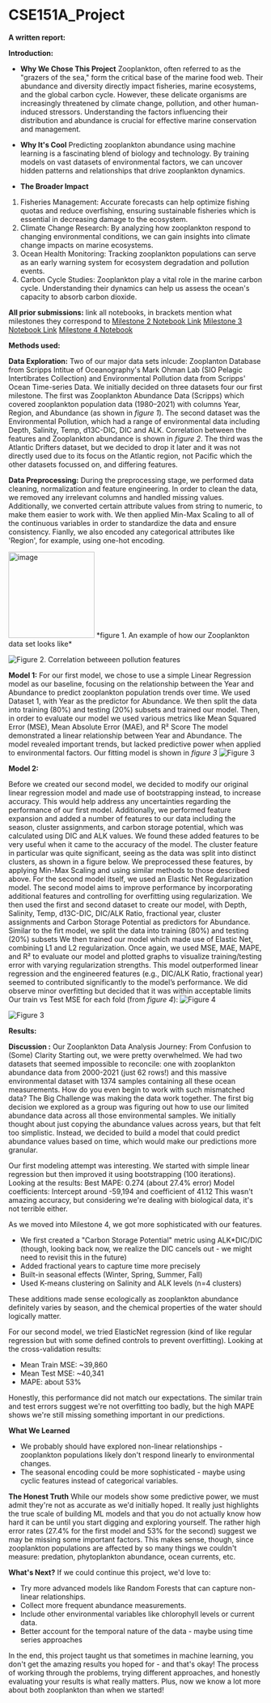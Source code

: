 # CSE151A_Project

**A written report:**

**Introduction:**
 - **Why We Chose This Project**
Zooplankton, often referred to as the "grazers of the sea," form the critical base of the marine food web. Their abundance and diversity directly impact fisheries, marine ecosystems, and the global carbon cycle. However, these delicate organisms are increasingly threatened by climate change, pollution, and other human-induced stressors. Understanding the factors influencing their distribution and abundance is crucial for effective marine conservation and management.

 - **Why It's Cool**
Predicting zooplankton abundance using machine learning is a fascinating blend of biology and technology. By training models on vast datasets of environmental factors, we can uncover hidden patterns and relationships that drive zooplankton dynamics.

- **The Broader Impact**
1. Fisheries Management: Accurate forecasts can help optimize fishing quotas and reduce overfishing, ensuring sustainable fisheries which is essential in decreasing damage to the ecosystem.
2. Climate Change Research: By analyzing how zooplankton respond to changing environmental conditions, we can gain insights into climate change impacts on marine ecosystems.
3. Ocean Health Monitoring: Tracking zooplankton populations can serve as an early warning system for ecosystem degradation and pollution events.
4. Carbon Cycle Studies: Zooplankton play a vital role in the marine carbon cycle. Understanding their dynamics can help us assess the ocean's capacity to absorb carbon dioxide.

**All prior submissions:** link all notebooks, in brackets mention what milestones they correspond to
[Milestone 2 Notebook Link](https://colab.research.google.com/drive/1YpusAxOyCNkgLbNwInFFsIg0mX5Y-iJQ?usp=sharing) 
[Milestone 3 Notebook Link](https://colab.research.google.com/drive/1YpusAxOyCNkgLbNwInFFsIg0mX5Y-iJQ?usp=sharing)
[Milestone 4 Notebook](https://colab.research.google.com/drive/1EQEcjeUrm6Erm4sgytVkt5_YzZd7FKiq#scrollTo=r6h1-li8Kapq)


**Methods used:**
  
**Data Exploration:**
Two of our major data sets inlcude: Zooplanton Database from Scripps Intitue of Oceanography's Mark Ohman Lab (SIO Pelagic Intertibrates Collection) and Environmental Pollution data from Scripps' Ocean Time-series Data. We initially decided on three datasets four our first milestone. The first was Zooplankton Abundance Data (Scripps) which covered zooplankton population data (1980–2021) with columns Year, Region, and Abundance (as shown in _figure 1_). The second dataset was the Environmental Pollution, which had a range of environmental data including Depth, Salinity, Temp, d13C-DIC, DIC and ALK. Correlation between the features and Zooplankton abundance is shown in *figure 2*. The third was the Atlantic Drifters dataset, but we decided to drop it later and it was not directly used due to its focus on the Atlantic region, not Pacific which the other datasets focussed on, and differing features.

**Data Preprocessing:**
During the preprocessing stage, we performed data cleaning, normalization and feature engineering. In order to clean the data, we  removed any irrelevant columns and handled missing values. Additionally, we converted certain attribute values from string to numeric, to make them easier to work with. We then applied Min-Max Scaling to all of the continuous variables in order to standardize the data and ensure consistency. Fianlly, we also encoded any categorical attributes like 'Region', for example, using one-hot encoding.

<img width="170" alt="image" src="https://github.com/user-attachments/assets/a8585274-2d93-4b3b-9518-35ca5549de38" />
*figure 1. An example of how our Zooplankton data set looks like*

![Figure 2. Correlation betweeen pollution features](https://github.com/user-attachments/assets/a0da7cba-1fe0-4c15-a25a-8a7f3db3e7a9)


**Model 1:**
For our first model, we chose to use a simple Linear Regression model as our baseline, focusing on the relationship between the Year and Abundance to predict zooplankton population trends over time. We used Dataset 1, with Year as the predictor for Abundance. We then split the data into training (80%) and testing (20%) subsets and trained our model. Then, in order to evaluate our model we used various metrics like Mean Squared Error (MSE), Mean Absolute Error (MAE), and R² Score The model demonstrated a linear relationship between Year and Abundance. The model revealed important trends, but lacked predictive power when applied to environmental factors. Our fitting model is shown in *figure 3*
![Figure 3](https://github.com/user-attachments/assets/90c50bca-84c0-4b31-a3a1-52c19c66f677)


**Model 2:**


Before we created our second model, we decided to modify our original linear regression model and made use of bootstrapping instead, to increase accuracy. This would help address any uncertainties regarding the performance of our first model. Additionally, we performed feature expansion and added a number of features to our data including the season, cluster assignments, and carbon storage potential, which was calculated using DIC and ALK values. We found these added features to be very useful when it came to the accuracy of the model. The cluster feature in particular was quite significant, seeing as the data was split into distinct clusters, as shown in a figure below. We preprocessed these features, by applying Min-Max Scaling and using similar methods to those described above. For the second model itself, we used an Elastic Net Regularization model. The second model aims to improve performance by incorporating additional features and controlling for overfitting using regularization. We then used the first and second dataset to create our model, with Depth, Salinity, Temp, d13C-DIC, DIC/ALK Ratio, fractional year, cluster assignments and Carbon Storage Potential as predictors for Abundance. Similar to the firt model, we split the data into training (80%) and testing (20%) subsets 
We then trained our model which made use of Elastic Net, combining L1 and L2 regularization. Once again, we used MSE, MAE, MAPE, and R² to evaluate our model and plotted graphs to visualize training/testing error with varying regularization strengths.
This model outperformed linear regression and the engineered features (e.g., DIC/ALK Ratio, fractional year) seemed to contributed significantly to the model’s performance. We did observe minor overfitting but decided that it was within acceptable limits
Our train vs Test MSE for each fold (from *figure 4*):
![Figure 4](https://github.com/user-attachments/assets/ec0e6ca2-a377-414f-8292-37a2dc321baa)

![Figure 3](https://github.com/user-attachments/assets/666874d1-f8b1-4300-b66e-cc565aca4ceb)

**Results:**

**Discussion :**
Our Zooplankton Data Analysis Journey: From Confusion to (Some) Clarity
Starting out, we were pretty overwhelmed. We had two datasets that seemed impossible to reconcile: one with zooplankton abundance data from 2000-2021 (just 62 rows!) and this massive environmental dataset with 1374 samples containing all these ocean measurements. How do you even begin to work with such mismatched data?
The Big Challenge was making the data work together. The first big decision we explored as a group was figuring out how to use our limited abundance data across all those environmental samples. We initially thought about just copying the abundance values across years, but that felt too simplistic. Instead, we decided to build a model that could predict abundance values based on time, which would make our predictions more granular.

Our first modeling attempt was interesting. We started with simple linear regression but then improved it using bootstrapping (100 iterations). Looking at the results:
Best MAPE: 0.274 (about 27.4% error)
Model coefficients: Intercept around -59,194 and coefficient of 41.12
This wasn't amazing accuracy, but considering we're dealing with biological data, it's not terrible either.

As we moved into Milestone 4, we got more sophisticated with our features. 
- We first created a "Carbon Storage Potential" metric using ALK*DIC/DIC (though, looking back now, we realize the DIC cancels out - we might need to revisit this in the future)
- Added fractional years to capture time more precisely
- Built-in seasonal effects (Winter, Spring, Summer, Fall)
- Used K-means clustering on Salinity and ALK levels (n=4 clusters)

These additions made sense ecologically as zooplankton abundance definitely varies by season, and the chemical properties of the water should logically matter.

For our second model, we tried ElasticNet regression (kind of like regular regression but with some defined controls to prevent overfitting). Looking at the cross-validation results:
- Mean Train MSE: ~39,860
- Mean Test MSE: ~40,341
- MAPE: about 53%

Honestly, this performance did not match our expectations. The similar train and test errors suggest we're not overfitting too badly, but the high MAPE shows we're still missing something important in our predictions.

**What We Learned**
- We probably should have explored non-linear relationships - zooplankton populations likely don't respond linearly to environmental changes.
- The seasonal encoding could be more sophisticated - maybe using cyclic features instead of categorical variables.

**The Honest Truth**
While our models show some predictive power, we must admit they're not as accurate as we'd initially hoped. It really just highlights the true scale of building ML models and that you do not actually know how hard it can be until you start digging and exploring yourself. The rather high error rates (27.4% for the first model and 53% for the second) suggest we may be missing some important factors. This makes sense, though, since zooplankton populations are affected by so many things we couldn't measure: predation, phytoplankton abundance, ocean currents, etc.

**What's Next?**
If we could continue this project, we'd love to:
- Try more advanced models like Random Forests that can capture non-linear relationships.
- Collect more frequent abundance measurements.
- Include other environmental variables like chlorophyll levels or current data.
- Better account for the temporal nature of the data - maybe using time series approaches

In the end, this project taught us that sometimes in machine learning, you don't get the amazing results you hoped for - and that's okay! The process of working through the problems, trying different approaches, and honestly evaluating your results is what really matters. Plus, now we know a lot more about both zooplankton than when we started!

